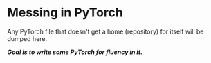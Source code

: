 # Messing in PyTorch
Any PyTorch file that doesn't get a home (repository) for itself will be dumped here.

***Goal is to write some PyTorch for fluency in it.***
